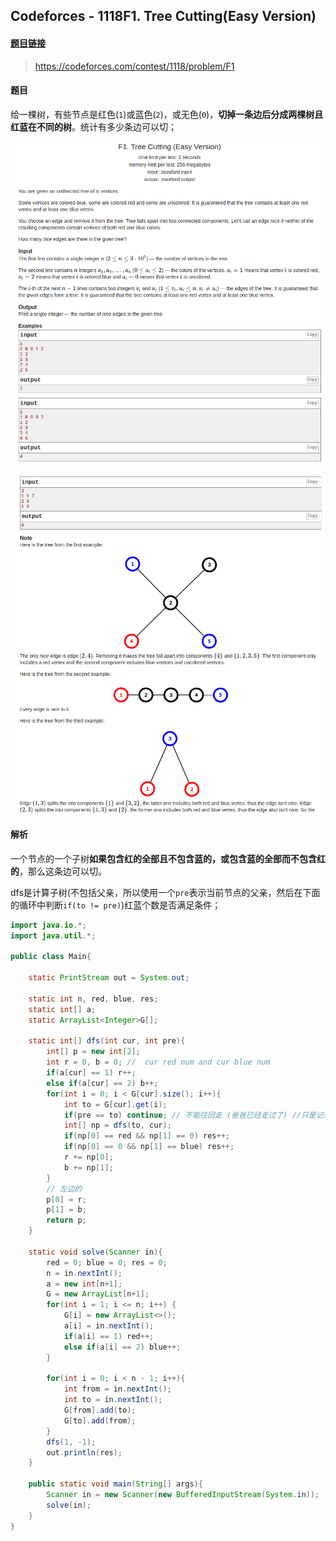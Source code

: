 ## Codeforces - 1118F1. Tree Cutting(Easy Version)

#### [题目链接](https://codeforces.com/contest/1118/problem/F1)

> https://codeforces.com/contest/1118/problem/F1

#### 题目

给一棵树，有些节点是红色(`1`)或蓝色(`2`)，或无色(`0`)，**切掉一条边后分成两棵树且红蓝在不同的树**。统计有多少条边可以切；

![1118F1_t.png](images/1118F1_t.png)

![1118F2_t2.png](images/1118F2_t2.png)

#### 解析

一个节点的一个子树**如果包含红的全部且不包含蓝的，或包含蓝的全部而不包含红的**，那么这条边可以切。

dfs是计算子树(不包括父亲，所以使用一个`pre`表示当前节点的父亲，然后在下面的循环中判断`if(to != pre)`)红蓝个数是否满足条件；

```java
import java.io.*;
import java.util.*;

public class Main{

    static PrintStream out = System.out;

    static int n, red, blue, res;
    static int[] a;
    static ArrayList<Integer>G[];

    static int[] dfs(int cur, int pre){
        int[] p = new int[2];
        int r = 0, b = 0; //  cur red num and cur blue num
        if(a[cur] == 1) r++;
        else if(a[cur] == 2) b++;
        for(int i = 0; i < G[cur].size(); i++){
            int to = G[cur].get(i);
            if(pre == to) continue; // 不能往回走 (爸爸已经走过了) //只是记录自己的子树
            int[] np = dfs(to, cur);
            if(np[0] == red && np[1] == 0) res++;
            if(np[0] == 0 && np[1] == blue) res++;
            r += np[0];
            b += np[1];
        }
        // 左边的
        p[0] = r;
        p[1] = b;
        return p;
    }

    static void solve(Scanner in){
        red = 0; blue = 0; res = 0;
        n = in.nextInt();
        a = new int[n+1];
        G = new ArrayList[n+1];
        for(int i = 1; i <= n; i++) {
            G[i] = new ArrayList<>();
            a[i] = in.nextInt();
            if(a[i] == 1) red++;
            else if(a[i] == 2) blue++;
        }

        for(int i = 0; i < n - 1; i++){
            int from = in.nextInt();
            int to = in.nextInt();
            G[from].add(to);
            G[to].add(from);
        }
        dfs(1, -1);
        out.println(res);
    }

    public static void main(String[] args){
        Scanner in = new Scanner(new BufferedInputStream(System.in));
        solve(in);
    }
}
```

